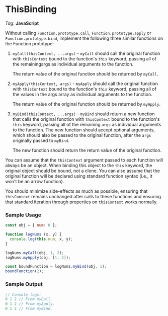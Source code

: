 # ThisBinding

_Tag_: **JavaScript**

Without calling `Function.prototype.call`, `Function.prototype.apply` or `Function.prototype.bind`, implement the following three similar functions on the Function prototype:

1. `myCall(thisContext, ...args)` - `myCall` should call the original function with `thisContext` bound to the function's `this` keyword, passing all of the remainingargs as individual arguments to the function.

    The return value of the original function should be returned by `myCall`.

2. `myApply(thisContext, args)` - `myApply` should call the original function with `thisContext` bound to the function's `this` keyword, passing all of the values in the args array as individual arguments to the function.

    The return value of the original function should be returned by `myApply`.

3. `myBind(thisContext, ...args)` - `myBind` should return a new function that calls the original function with `thisContext` bound to the function's `this` keyword, passing all of the remaining `args` as individual arguments to the function. The new function should accept optional arguments, which should also be passed to the original function, after the `args` originally passed to `myBind`.

    The new function should return the return value of the original function.

You can assume that the `thisContext` argument passed to each function will always be an object. When binding this object to the `this` keyword, the original object should be bound, not a clone. You can also assume that the original function will be declared using standard function syntax (i.e., it won't be an arrow function).

You should minimize side-effects as much as possible, ensuring that `thisContext` remains unchanged after calls to these functions and ensuring that standard iteration through properties on `thisContext` works normally.

### Sample Usage

```javascript
const obj = { num: 0 };

function logNums (x, y) {
  console.log(this.num, x, y);
}

logNums.myCall(obj, 1, 2);
logNums.myApply(obj, [1, 2]);

const boundFunction = logNums.myBind(obj, 1);
boundFunction(2);
```

### Sample Output

```javascript
// Console logs:
0 1 2 // From myCall.
0 1 2 // From myApply.
0 1 2 // From myBind.
```
